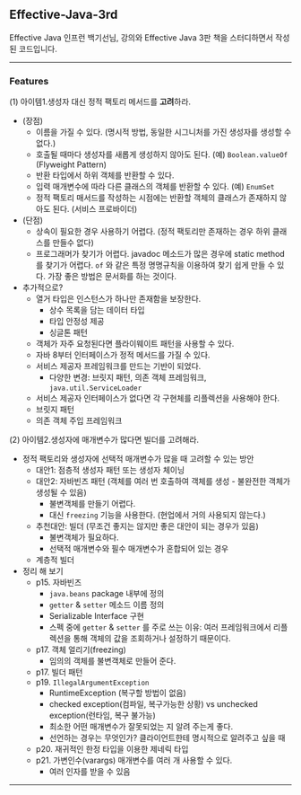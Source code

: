 ## Effective-Java-3rd

Effective Java 인프런 백기선님, 강의와 Effective Java 3판 책을 스터디하면서 작성된 코드입니다.  

---

### Features

(1) 아이템1.생성자 대신 정적 팩토리 메서드를 **고려**하라.
* (장점)
  * 이름을 가질 수 있다. (명시적 방법, 동일한 시그니처를 가진 생성자를 생성할 수 없다.)
  * 호출될 때마다 생성자를 새롭게 생성하지 않아도 된다. (예) ```Boolean.valueOf```
    (Flyweight Pattern)
  * 반환 타입에서 하위 객체를 반환할 수 있다.
  * 입력 매개변수에 따라 다른 클래스의 객체를 반환할 수 있다. (예) ```EnumSet```
  * 정적 팩토리 매서드를 작성하는 시점에는 반환할 객체의 클래스가 존재하지 않아도 된다. (서비스 프로바이더)
* (단점)
  * 상속이 필요한 경우 사용하기 어렵다. (정적 팩토리만 존재하는 경우 하위 클래스를 만들수 없다)
  * 프로그래머가 찾기가 어렵다. javadoc 메소드가 많은 경우에 static method 를 찾기가 어렵다. ```of``` 와 같은 특정 명명규칙을 이용하여 찾기 쉽게 만들 수 있다. 가장 좋은 방법은 문서화를 하는 것이다.
* 추가적으로?
  * 열거 타입은 인스턴스가 하나만 존재함을 보장한다.
    * 상수 목록을 담는 데이터 타입
    * 타입 안정성 제공
    * 싱글톤 패턴
  * 객체가 자주 요청된다면 플라이웨이트 패턴을 사용할 수 있다.
  * 자바 8부터 인터페이스가 정적 메서드를 가질 수 있다.
  * 서비스 제공자 프레임워크를 만드는 기반이 되었다.
    * 다양한 변경: 브릿지 패턴, 의존 객체 프레임워크, ```java.util.ServiceLoader```
  * 서비스 제공자 인터페이스가 없다면 각 구현체를 리플렉션을 사용해야 한다.
  * 브릿지 패턴
  * 의존 객체 주입 프레임워크

(2) 아이템2.생성자에 매개변수가 많다면 빌더를 고려해라.
* 정적 팩토리와 생성자에 선택적 매개변수가 많을 때 고려할 수 있는 방안
  * 대안1: 점층적 생성자 패턴 또는 생성자 체이닝
  * 대안2: 자바빈즈 패턴 (객체를 여러 번 호출하여 객체를 생성 - 불완전한 객체가 생성될 수 있음)
    * 불변객체를 만들기 어렵다.
    * 대신 ```freezing``` 기능을 사용한다. (현업에서 거의 사용되지 않는다.)
  * 추천대안: 빌더 (무조건 좋지는 않지만 좋은 대안이 되는 경우가 있음)
    * 불변객체가 필요하다.
    * 선택적 매개변수와 필수 매개변수가 혼합되어 있는 경우
  * 계층적 빌더
* 정리 해 보기
  * p15. 자바빈즈
    * ```java.beans``` package 내부에 정의
    * ```getter``` & ```setter``` 메소드 이름 정의
    * Serializable Interface 구현
    * 스펙 중에 ```getter``` & ```setter``` 를 주로 쓰는 이유: 여러 프레임워크에서 리플렉션을 통해 객체의 값을 조회하거나 설정하기 때문이다.
  * p17. 객체 얼리기(freezing)
    * 임의의 객체를 불변객체로 만들어 준다.
  * p17. 빌더 패턴
  * p19. ```IllegalArgumentException```
    * RuntimeException (복구할 방법이 없음)
    * checked exception(컴파일, 복구가능한 상황) vs unchecked exception(런타임, 복구 불가능)
    * 최소한 어떤 매개변수가 잘못되었는 지 알려 주는게 좋다.
    * 선언하는 경우는 무엇인가? 클라이언트한테 명시적으로 알려주고 싶을 때
  * p20. 재귀적인 한정 타입을 이용한 제네릭 타입
  * p21. 가변인수(varargs) 매개변수를 여러 개 사용할 수 있다.
    * 여러 인자를 받을 수 있음

---